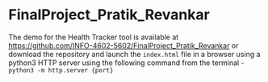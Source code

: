 # FinalProject_Pratik_Revankar

The demo for the Health Tracker tool is available at https://github.com/INFO-4602-5602/FinalProject_Pratik_Revankar or
download the repository and launch the `index.html` file in a browser using a python3 HTTP server using the following command from the terminal - `python3 -m http.server {port}`
